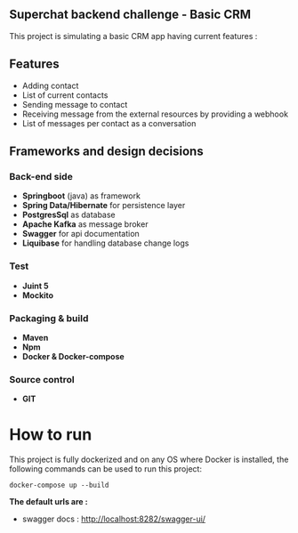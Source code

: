 ##  Superchat backend challenge - Basic CRM

This project is simulating a basic CRM app having current features :


##  Features
- Adding contact
- List of current contacts
- Sending message to contact
- Receiving message from the external resources by providing a webhook
- List of messages per contact as a conversation


## Frameworks and design decisions

### Back-end side

- **Springboot** (java) as framework
- **Spring Data/Hibernate** for persistence layer
- **PostgresSql** as database
- **Apache Kafka** as message broker
- **Swagger** for api documentation
- **Liquibase** for handling database change logs


### Test
- **Juint 5**
- **Mockito**


### Packaging & build

- **Maven**
- **Npm**
- **Docker & Docker-compose**

### Source control
- **GIT**



# How to run
This project is fully dockerized and on any OS where Docker is installed, the following commands can be used to run this project:

`docker-compose up --build`



**The default urls are :**

- swagger docs : [http://localhost:8282/swagger-ui/](http://localhost:8282/swagger-ui/ "http://localhost:3000/swagger-ui/")


